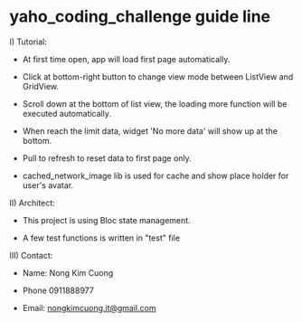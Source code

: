# yaho_coding_challenge guide line

I) Tutorial:

- At first time open, app will load first page automatically.

- Click at bottom-right button to change view mode between ListView and GridView.

- Scroll down at the bottom of list view, the loading more function will be executed automatically.

- When reach the limit data, widget 'No more data' will show up at the bottom.

- Pull to refresh to reset data to first page only.

- cached_network_image lib is used for cache and show place holder for user's avatar.

II) Architect:

- This project is using Bloc state management.

- A few test functions is written in "test" file

III) Contact:

- Name: Nong Kim Cuong

- Phone 0911888977

- Email: nongkimcuong.it@gmail.com
